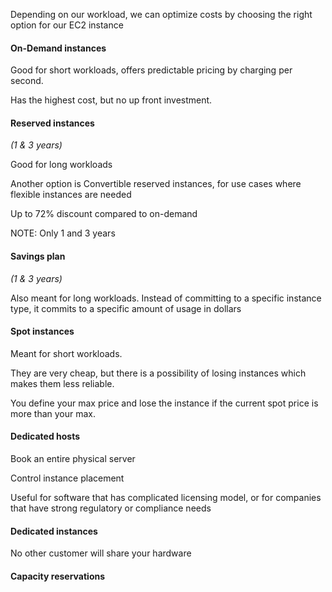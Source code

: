 Depending on our workload, we can optimize costs by choosing the right option for our EC2 instance

#### On-Demand instances

Good for short workloads, offers predictable pricing by charging per second.

Has the highest cost, but no up front investment.


#### Reserved instances
*(1 & 3 years)*

Good for long workloads

Another option is Convertible reserved instances, for use cases where flexible instances are needed

Up to 72% discount compared to on-demand

NOTE: Only 1 and 3 years

#### Savings plan
*(1 & 3 years)*

Also meant for long workloads.
Instead of committing to a specific instance type, it commits to a specific amount of usage in dollars

#### Spot instances

Meant for short workloads.

They are very cheap, but there is a possibility of losing instances which makes them less reliable.

You define your max price and lose the instance if the current spot price is more than your max.


#### Dedicated hosts

Book an entire physical server

Control instance placement

Useful for software that has complicated licensing model, or for companies that have strong regulatory or compliance needs

#### Dedicated instances

No other customer will share your hardware

#### Capacity reservations